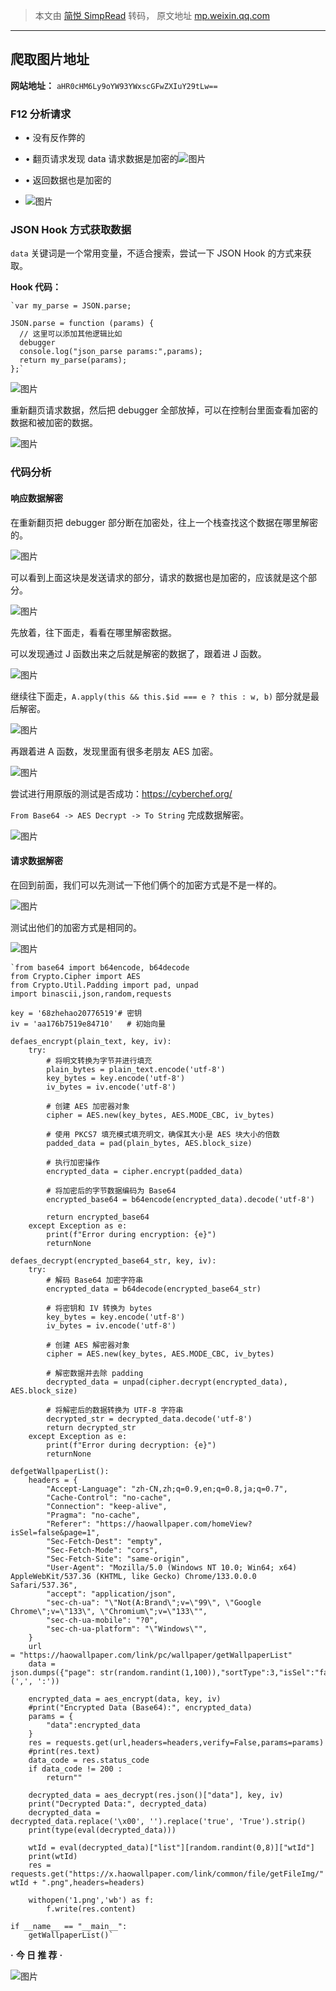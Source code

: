 > 本文由 [简悦 SimpRead](http://ksria.com/simpread/) 转码， 原文地址 [mp.weixin.qq.com](https://mp.weixin.qq.com/s/LoYl1Xh4Doj589xvQCil7w)

  

* * *

爬取图片地址
------

**网站地址：** `aHR0cHM6Ly9oYW93YWxscGFwZXIuY29tLw==`

### F12 分析请求

*   • 没有反作弊的
    
*   • 翻页请求发现 data 请求数据是加密的![图片](https://mmbiz.qpic.cn/mmbiz_png/WJRHqUiaud0qb7ZIiafXzqxZRQCIoEhF0ibqowzllpBFExWnPD4q35mSXR59tueVA6QicSYncQtGuahVyIUCdve8cg/640?wx_fmt=png&from=appmsg&tp=webp&wxfrom=5&wx_lazy=1)
    
*   • 返回数据也是加密的
    
*   ![图片](https://mmbiz.qpic.cn/mmbiz_png/WJRHqUiaud0qb7ZIiafXzqxZRQCIoEhF0ibV8UupYNNZbroURMV7maKxuoGl8U9oqTKLo9fuAydEc7Viaa8VV2q1SA/640?wx_fmt=png&from=appmsg&tp=webp&wxfrom=5&wx_lazy=1)
    
      
    

### JSON Hook 方式获取数据

`data` 关键词是一个常用变量，不适合搜索，尝试一下 JSON Hook 的方式来获取。

**Hook 代码：**

```
`var my_parse = JSON.parse;  
  
JSON.parse = function (params) {  
  // 这里可以添加其他逻辑比如  
  debugger  
  console.log("json_parse params:",params);  
  return my_parse(params);  
};`
```

![图片](https://mmbiz.qpic.cn/mmbiz_png/WJRHqUiaud0qb7ZIiafXzqxZRQCIoEhF0ibqvN1oFDAOezsVCfzcMozvnGxibhB8qnzKR9HMhhG2dpbGgtZKsS3zag/640?wx_fmt=png&from=appmsg&tp=webp&wxfrom=5&wx_lazy=1)

重新翻页请求数据，然后把 debugger 全部放掉，可以在控制台里面查看加密的数据和被加密的数据。

![图片](https://mmbiz.qpic.cn/mmbiz_png/WJRHqUiaud0qb7ZIiafXzqxZRQCIoEhF0ibgictm9SibwlNHGy5NpydbhiciclX7RbGDlY5cwZr6ry4Hvh6Lw524kSEHQ/640?wx_fmt=png&from=appmsg&tp=webp&wxfrom=5&wx_lazy=1)

### 代码分析

#### 响应数据解密

在重新翻页把 debugger 部分断在加密处，往上一个栈查找这个数据在哪里解密的。

![图片](https://mmbiz.qpic.cn/mmbiz_png/WJRHqUiaud0qb7ZIiafXzqxZRQCIoEhF0ibicLCAUXTicWwK8nqOiaBcnFOE3BklJ950CxnlJO86B5Q8KVfTyOoIEtgg/640?wx_fmt=png&from=appmsg&tp=webp&wxfrom=5&wx_lazy=1)

可以看到上面这块是发送请求的部分，请求的数据也是加密的，应该就是这个部分。

![图片](https://mmbiz.qpic.cn/mmbiz_png/WJRHqUiaud0qb7ZIiafXzqxZRQCIoEhF0ibsCu7CjXdKicXsciaicG9a1FJpFAvkcCyibS1SBXHfzyic2ANiahgkrYvhYog/640?wx_fmt=png&from=appmsg&tp=webp&wxfrom=5&wx_lazy=1)

先放着，往下面走，看看在哪里解密数据。

可以发现通过 J 函数出来之后就是解密的数据了，跟着进 J 函数。

![图片](https://mmbiz.qpic.cn/mmbiz_png/WJRHqUiaud0qb7ZIiafXzqxZRQCIoEhF0ibX1xV2l5RVZVQTQaibGOVAic7roHwS9o8poj2zXQR0beCBQOaGxOpnTzQ/640?wx_fmt=png&from=appmsg&tp=webp&wxfrom=5&wx_lazy=1)

继续往下面走，`A.apply(this && this.$id === e ? this : w, b)` 部分就是最后解密。

![图片](https://mmbiz.qpic.cn/mmbiz_png/WJRHqUiaud0qb7ZIiafXzqxZRQCIoEhF0ibicHyB256DZBqgjHA1L4cumXfaAjKxKV8mkcqxibMlgVVlInicp3iad9nOQ/640?wx_fmt=png&from=appmsg&tp=webp&wxfrom=5&wx_lazy=1)

再跟着进 A 函数，发现里面有很多老朋友 AES 加密。

![图片](https://mmbiz.qpic.cn/mmbiz_png/WJRHqUiaud0qb7ZIiafXzqxZRQCIoEhF0ibTmy3AsKwP9q3OaxBewlLrBNhSwrzqavK6jfUQs63pQxVticdiarwgpdw/640?wx_fmt=png&from=appmsg&tp=webp&wxfrom=5&wx_lazy=1)

尝试进行用原版的测试是否成功：https://cyberchef.org/

`From Base64 -> AES Decrypt -> To String` 完成数据解密。

![图片](https://mmbiz.qpic.cn/mmbiz_png/WJRHqUiaud0qb7ZIiafXzqxZRQCIoEhF0ibH2xzURZz8dvFd14yFjqkMANND540Lfe5N1XkHoRNI16BibbofL7Tf1A/640?wx_fmt=png&from=appmsg&tp=webp&wxfrom=5&wx_lazy=1)

#### 请求数据解密

在回到前面，我们可以先测试一下他们俩个的加密方式是不是一样的。

![图片](https://mmbiz.qpic.cn/mmbiz_png/WJRHqUiaud0qb7ZIiafXzqxZRQCIoEhF0ibib25ZibaJhKt7XmHykL6JFQibLnAD9to1jhLfMmG5rkJWqVasC8Hjsy3A/640?wx_fmt=png&from=appmsg&tp=webp&wxfrom=5&wx_lazy=1)

测试出他们的加密方式是相同的。

![图片](https://mmbiz.qpic.cn/mmbiz_png/WJRHqUiaud0qb7ZIiafXzqxZRQCIoEhF0ibFiarOxluG4SVZhkL55aPTgMgHjneBia2j4ibw3MuCyk8cMVTibrCRKicQ9g/640?wx_fmt=png&from=appmsg&tp=webp&wxfrom=5&wx_lazy=1)

  

  

```
`from base64 import b64encode, b64decode  
from Crypto.Cipher import AES  
from Crypto.Util.Padding import pad, unpad  
import binascii,json,random,requests  
  
key = '68zhehao20776519'# 密钥  
iv = 'aa176b7519e84710'   # 初始向量  
  
defaes_encrypt(plain_text, key, iv):  
    try:  
        # 将明文转换为字节并进行填充  
        plain_bytes = plain_text.encode('utf-8')  
        key_bytes = key.encode('utf-8')  
        iv_bytes = iv.encode('utf-8')  
  
        # 创建 AES 加密器对象  
        cipher = AES.new(key_bytes, AES.MODE_CBC, iv_bytes)  
  
        # 使用 PKCS7 填充模式填充明文，确保其大小是 AES 块大小的倍数  
        padded_data = pad(plain_bytes, AES.block_size)  
  
        # 执行加密操作  
        encrypted_data = cipher.encrypt(padded_data)  
  
        # 将加密后的字节数据编码为 Base64  
        encrypted_base64 = b64encode(encrypted_data).decode('utf-8')  
  
        return encrypted_base64  
    except Exception as e:  
        print(f"Error during encryption: {e}")  
        returnNone  
  
defaes_decrypt(encrypted_base64_str, key, iv):  
    try:  
        # 解码 Base64 加密字符串  
        encrypted_data = b64decode(encrypted_base64_str)  
  
        # 将密钥和 IV 转换为 bytes  
        key_bytes = key.encode('utf-8')  
        iv_bytes = iv.encode('utf-8')  
  
        # 创建 AES 解密器对象  
        cipher = AES.new(key_bytes, AES.MODE_CBC, iv_bytes)  
  
        # 解密数据并去除 padding  
        decrypted_data = unpad(cipher.decrypt(encrypted_data), AES.block_size)  
  
        # 将解密后的数据转换为 UTF-8 字符串  
        decrypted_str = decrypted_data.decode('utf-8')  
        return decrypted_str  
    except Exception as e:  
        print(f"Error during decryption: {e}")  
        returnNone  
  
defgetWallpaperList():  
    headers = {  
        "Accept-Language": "zh-CN,zh;q=0.9,en;q=0.8,ja;q=0.7",  
        "Cache-Control": "no-cache",  
        "Connection": "keep-alive",  
        "Pragma": "no-cache",  
        "Referer": "https://haowallpaper.com/homeView?isSel=false&page=1",  
        "Sec-Fetch-Dest": "empty",  
        "Sec-Fetch-Mode": "cors",  
        "Sec-Fetch-Site": "same-origin",  
        "User-Agent": "Mozilla/5.0 (Windows NT 10.0; Win64; x64) AppleWebKit/537.36 (KHTML, like Gecko) Chrome/133.0.0.0 Safari/537.36",  
        "accept": "application/json",  
        "sec-ch-ua": "\"Not(A:Brand\";v=\"99\", \"Google Chrome\";v=\"133\", \"Chromium\";v=\"133\"",  
        "sec-ch-ua-mobile": "?0",  
        "sec-ch-ua-platform": "\"Windows\"",  
    }  
    url = "https://haowallpaper.com/link/pc/wallpaper/getWallpaperList"  
    data = json.dumps({"page": str(random.randint(1,100)),"sortType":3,"isSel":"false","rows":9,"isFavorites":False,"wpType":1},separators=(',', ':'))  
  
    encrypted_data = aes_encrypt(data, key, iv)  
    #print("Encrypted Data (Base64):", encrypted_data)  
    params = {  
        "data":encrypted_data  
    }  
    res = requests.get(url,headers=headers,verify=False,params=params)  
    #print(res.text)  
    data_code = res.status_code  
    if data_code != 200 :  
        return""  
  
    decrypted_data = aes_decrypt(res.json()["data"], key, iv)  
    print("Decrypted Data:", decrypted_data)  
    decrypted_data = decrypted_data.replace('\x00', '').replace('true', 'True').strip()  
    print(type(eval(decrypted_data)))  
  
    wtId = eval(decrypted_data)["list"][random.randint(0,8)]["wtId"]  
    print(wtId)  
    res = requests.get("https://x.haowallpaper.com/link/common/file/getFileImg/" + wtId + ".png",headers=headers)  
  
    withopen('1.png','wb') as f:  
        f.write(res.content)  
  
if __name__ == "__main__":  
    getWallpaperList()`
```

  

**·** **今 日 推 荐** **·**

  

![图片](https://mmbiz.qpic.cn/mmbiz_png/WJRHqUiaud0qb7ZIiafXzqxZRQCIoEhF0ibltA5p7b3rk1PJiah6N2TYOpiamrAAxjhvLNZiaEOM7bFfpXibqDBmdsMdQ/640?wx_fmt=png&from=appmsg&tp=webp&wxfrom=5&wx_lazy=1)